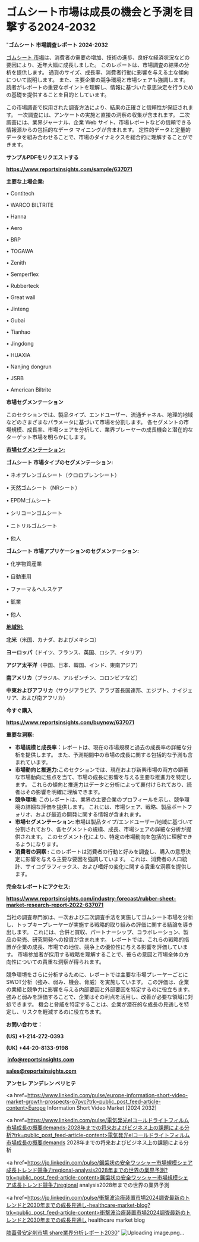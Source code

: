 # ゴムシート市場は成長の機会と予測を目撃する2024-2032

"<strong>ゴムシート 市場調査レポート 2024-2032</strong>

<a href=https://www.reportsinsights.com/sample/637071>ゴムシート 市場</a>は、消費者の需要の増加、技術の進歩、良好な経済状況などの要因により、近年大幅に成長しました。 このレポートは、市場調査の結果の分析を提供します。 通貨のサイズ、成長率、消費者行動に影響を与える主な傾向について説明します。 また、主要企業の競争環境と市場シェアも強調します。 読者がレポートの重要なポイントを理解し、情報に基づいた意思決定を行うための基礎を提供することを目的としています。

この市場調査で採用された調査方法により、結果の正確さと信頼性が保証されます。 一次調査には、アンケートの実施と直接の洞察の収集が含まれます。 二次調査には、業界ジャーナル、企業 Web サイト、市場レポートなどの信頼できる情報源からの包括的なデータ マイニングが含まれます。 定性的データと定量的データを組み合わせることで、市場のダイナミクスを総合的に理解することができます。

<strong><b>サンプルPDFをリクエストする</b></strong>

<a href=https://www.reportsinsights.com/sample/637071><strong><u>https://www.reportsinsights.com/sample/637071</u></strong></a>

<strong>主要な上場企業:</strong>

• Contitech

• WARCO BILTRITE

• Hanna

• Aero

• BRP

• TOGAWA

• Zenith

• Semperflex

• Rubberteck

• Great wall

• Jinteng

• Gubai

• Tianhao

• Jingdong

• HUAXIA

• Nanjing dongrun

• JSRB

• American Biltrite

<strong>市場セグメンテーション</strong>

このセクションでは、製品タイプ、エンドユーザー、流通チャネル、地理的地域などのさまざまなパラメータに基づいて市場を分割します。 各セグメントの市場規模、成長率、市場シェアを分析して、業界プレーヤーの成長機会と潜在的なターゲット市場を明らかにします。

<strong><u>市場セグメンテーション</u></strong><strong><u>:</u></strong>

<strong>ゴムシート 市場タイプのセグメンテーション:</strong>

• ネオプレンゴムシート（クロロプレンシート）

• 天然ゴムシート（NRシート）

• EPDMゴムシート

• シリコーンゴムシート

• ニトリルゴムシート

• 他人

<strong>ゴムシート 市場アプリケーションのセグメンテーション:</strong>

• 化学物質産業

• 自動車用

• ファーマ＆ヘルスケア

• 鉱業

• 他人

<strong><u>地域別</u></strong><strong><u>:</u></strong>

<strong>北米</strong>（米国、カナダ、およびメキシコ）

<strong>ヨーロッパ</strong>（ドイツ、フランス、英国、ロシア、イタリア）

<strong>アジア太平洋</strong>（中国、日本、韓国、インド、東南アジア）

<strong>南アメリカ</strong>（ブラジル、アルゼンチン、コロンビアなど）

<strong>中東およびアフリカ</strong>（サウジアラビア、アラブ首長国連邦、エジプト、ナイジェリア、および南アフリカ）

<strong>今すぐ購入</strong>

<a href=https://www.reportsinsights.com/buynow/637071><strong><u>https://www.reportsinsights.com/buynow/637071</u></strong></a>

<strong>重要な洞察:</strong>
<ul>
  <li><strong>市場規模と成長率：</strong>レポートは、現在の市場規模と過去の成長率の詳細な分析を提供します。 また、予測期間中の市場の成長に関する包括的な予測も含まれています。</li>
  <li><strong>市場動向と推進力:</strong>このセクションでは、現在および新興市場の両方の顕著な市場動向に焦点を当て、市場の成長に影響を与える主要な推進力を特定します。 これらの傾向と推進力はデータと分析によって裏付けられており、読者はその影響を明確に理解できます。</li>
  <li><strong>競争環境</strong>: このレポートは、業界の主要企業のプロフィールを示し、競争環境の詳細な評価を提供します。 これには、市場シェア、戦略、製品ポートフォリオ、および最近の開発に関する情報が含まれます。</li>
  <li><strong>市場セグメンテーション: </strong>市場は製品タイプ/エンドユーザー/地域に基づいて分割されており、各セグメントの規模、成長、市場シェアの詳細な分析が提供されます。 このセグメント化により、特定の市場動向を包括的に理解できるようになります。</li>
  <li><strong>消費者の洞察 : </strong>このレポートは消費者の行動と好みを調査し、購入の意思決定に影響を与える主要な要因を強調しています。 これは、消費者の人口統計、サイコグラフィックス、および嗜好の変化に関する貴重な洞察を提供します。</li>
</ul>
<strong>完全なレポートにアクセス:</strong>

<a href=https://www.reportsinsights.com/industry-forecast/rubber-sheet-market-research-report-2022-637071><strong><u><b>https://www.reportsinsights.com/industry-forecast/rubber-sheet-market-research-report-2022-637071</b></u></strong></a>

当社の調査専門家は、一次および二次調査手法を実施してゴムシート市場を分析し、トップキープレーヤーが実施する戦略的取り組みの評価に関する結論を導き出します。 これには、合併と買収、パートナーシップ、コラボレーション、製品の発売、研究開発への投資が含まれます。 レポートでは、これらの戦略的措置が企業の成長、市場での地位、競争上の優位性に与える影響を評価しています。 市場参加者が採用する戦略を理解することで、彼らの意図と市場全体の方向性についての貴重な洞察が得られます。

競争環境をさらに分析するために、レポートでは主要な市場プレーヤーごとにSWOT分析（強み、弱み、機会、脅威）を実施しています。 この評価は、企業の業績と競争力に影響を与える内部要因と外部要因を特定するのに役立ちます。 強みと弱みを評価することで、企業はその利点を活用し、改善が必要な領域に対処できます。 機会と脅威を特定することは、企業が潜在的な成長の見通しを特定し、リスクを軽減するのに役立ちます。

<strong>お問い合わせ：</strong>

<strong>(US) +1-214-272-0393</strong>

<strong>(UK) +44-20-8133-9198</strong>

<strong> </strong><a href=info@reportsinsights.com><strong><u>info@reportsinsights.com</u></strong></a>

<a href=sales@reportsinsights.com><strong><u>sales@reportsinsights.com</u></strong></a>

<strong>アンセレ アンデレン ベリヒテ</strong>

<a href=https://www.linkedin.com/pulse/europe-information-short-video-market-growth-prospects-o7pvc?trk=public_post_feed-article-content>Europe Information Short Video Market [2024 2032]</a>

<a href=https://www.linkedin.com/pulse/電気発光elコールドライトフィルム市場成長の概要demands-2028年までの将来およびビジネス上の課題による分析?trk=public_post_feed-article-content>電気発光elコールドライトフィルム市場成長の概要demands 2028年までの将来およびビジネス上の課題による分析</a>

<a href=https://jp.linkedin.com/pulse/鋸歯状の安全ワッシャー市場規模シェア成長トレンド競争力regional-analysis2028年までの世界の業界予測?trk=public_post_feed-article-content>鋸歯状の安全ワッシャー市場規模シェア成長トレンド競争力regional analysis2028年までの世界の業界予測</a>

<a href=https://jp.linkedin.com/pulse/衝撃波治療装置市場2024調査最新のトレンドと2030年までの成長見通し-healthcare-market-blog?trk=public_post_feed-article-content>衝撃波治療装置市場2024調査最新のトレンドと2030年までの成長見通し healthcare market blog</a>

<a href=https://www.linkedin.com/pulse/膝蓋骨安定剤市場-share業界分析レポート2030-reports-insights-expert-pqcgf/>膝蓋骨安定剤市場 share業界分析レポート2030</a>"
![Uploading image.png…]()
